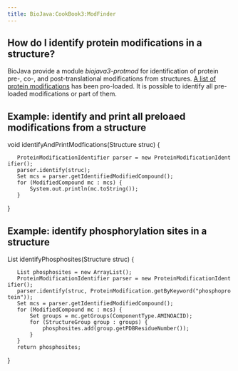 ```yaml
---
title: BioJava:CookBook3:ModFinder
---
```


How do I identify protein modifications in a structure?
-------------------------------------------------------

BioJava provide a module *biojava3-protmod* for identification of
protein pre-, co-, and post-translational modifications from structures.
[A list of protein
modifications](BioJava:CookBook3:SupportedProtMod "wikilink") has been
pro-loaded. It is possible to identify all pre-loaded modifications or
part of them.

Example: identify and print all preloaed modifications from a structure
-----------------------------------------------------------------------

<java> void identifyAndPrintModfications(Structure struc) {

`   ProteinModificationIdentifier parser = new ProteinModificationIdentifier();`  
`   parser.identify(struc);`  
`   Set`<ModifiedCompound>` mcs = parser.getIdentifiedModifiedCompound();`  
`   for (ModifiedCompound mc : mcs) {`  
`       System.out.println(mc.toString());`  
`   }`

} </java>

Example: identify phosphorylation sites in a structure
------------------------------------------------------

<java> List<PDBResidueNumber> identifyPhosphosites(Structure struc) {

`   List`<PDBResidueNumber>` phosphosites = new ArrayList`<Integer>`();`  
`   ProteinModificationIdentifier parser = new ProteinModificationIdentifier();`  
`   parser.identify(struc, ProteinModification.getByKeyword("phosphoprotein"));`  
`   Set`<ModifiedCompound>` mcs = parser.getIdentifiedModifiedCompound();`  
`   for (ModifiedCompound mc : mcs) {`  
`       Set`<StructureGroup>` groups = mc.getGroups(ComponentType.AMINOACID);`  
`       for (StructureGroup group : groups) {`  
`           phosphosites.add(group.getPDBResidueNumber());`  
`       }`  
`   }`  
`   return phosphosites;`

} </java>
